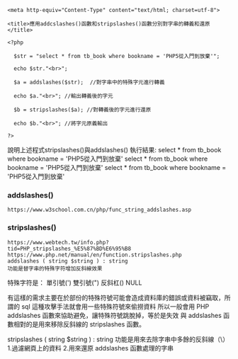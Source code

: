 <!DOCTYPE HTML >

<html>

  <head>

    <meta http-equiv="Content-Type" content="text/html; charset=utf-8">

    <title>應用addcslashes()函數和stripslashes()函數分別對字串的轉義和還原</title>

  </head>

  <body>

    <?php

      $str = "select * from tb_book where bookname = 'PHP5從入門到放棄'";

      echo $str."<br>";

      $a = addslashes($str);  //對字串中的特殊字元進行轉義

      echo $a."<br>"; //輸出轉義後的字元

      $b = stripslashes($a); //對轉義後的字元進行還原

      echo $b."<br>"; //將字元原義輸出

    ?>

  </body>

</html>

說明上述程式stripslashes()與addslashes()
執行結果:
select * from tb_book where bookname = 'PHP5從入門到放棄'
select * from tb_book where bookname = \'PHP5從入門到放棄\'
select * from tb_book where bookname = 'PHP5從入門到放棄'
### addslashes()
```
https://www.w3school.com.cn/php/func_string_addslashes.asp
```

### stripslashes()
```
https://www.webtech.tw/info.php?tid=PHP_stripslashes_%E5%87%BD%E6%95%B8
https://www.php.net/manual/en/function.stripslashes.php
addslashes ( string $string ) : string
功能是替字串的特殊字符增加反斜線效果
```

特殊字符是：
單引號(')
雙引號(")
反斜杠(\)
NULL

有這樣的需求主要在於部份的特殊符號可能會造成資料庫的錯誤或資料被竊取，所謂的 sql 這種攻擊手法就會用一些特殊符號來偷撈資料
所以一般會用 PHP addslashes 函數來協助避免，讓特殊符號跳脫掉，等於是失效
與 addslashes 函數相對的是用來移除反斜線的 stripslashes 函數。


stripslashes ( string $string ) : string
功能是用來去除字串中多餘的反斜線（\）
1.過濾網頁上的資料
2.用來還原 addslashes 函數處理的字串
